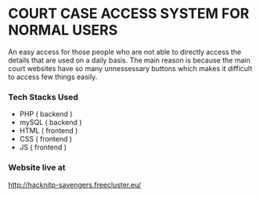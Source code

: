 # COURT CASE ACCESS SYSTEM FOR NORMAL USERS
An easy access for those people who are not able to directly access the details that are used on a daily basis. The main reason is because the main court websites have so many unnessessary buttons which makes it difficult to access few things easily.  

### Tech Stacks Used
* PHP ( backend )
* mySQL ( backend )
* HTML ( frontend )
* CSS ( frontend )
* JS ( frontend )

### Website live at
http://hacknitp-savengers.freecluster.eu/

